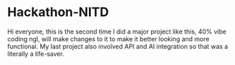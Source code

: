 # Hackathon-NITD
Hi everyone, this is the second time I did a major project like this, 40% vibe coding ngl, will make changes to it to make it better looking and more functional. My last project also involved API and AI integration so that was a literally a life-saver.
